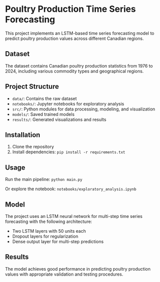 # Poultry Production Time Series Forecasting

This project implements an LSTM-based time series forecasting model to predict poultry production values across different Canadian regions.

## Dataset
The dataset contains Canadian poultry production statistics from 1976 to 2024, including various commodity types and geographical regions.

## Project Structure
- `data/`: Contains the raw dataset
- `notebooks/`: Jupyter notebooks for exploratory analysis
- `src/`: Python modules for data processing, modeling, and visualization
- `models/`: Saved trained models
- `results/`: Generated visualizations and results

## Installation
1. Clone the repository
2. Install dependencies: `pip install -r requirements.txt`

## Usage
Run the main pipeline: `python main.py`

Or explore the notebook: `notebooks/exploratory_analysis.ipynb`

## Model
The project uses an LSTM neural network for multi-step time series forecasting with the following architecture:
- Two LSTM layers with 50 units each
- Dropout layers for regularization
- Dense output layer for multi-step predictions

## Results
The model achieves good performance in predicting poultry production values with appropriate validation and testing procedures.

